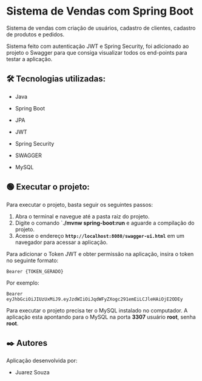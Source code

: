 # Sistema de Vendas com Spring Boot

Sistema de vendas com criação de usuários, cadastro de clientes, cadastro de produtos e pedidos.

Sistema feito com autenticação JWT e Spring Security, foi adicionado ao projeto o Swagger para que consiga visualizar todos os end-points para testar a aplicação.



## 🛠️ Tecnologias utilizadas:

* Java

* Spring Boot

* JPA

* JWT

* Spring Security

* SWAGGER

* MySQL

  

## 🟢 **Executar o projeto:**

Para executar o projeto, basta seguir os seguintes passos:

1. Abra o terminal e navegue até a pasta raiz do projeto.
2. Digite o comando `**./mvnw spring-boot:run** e aguarde a compilação do projeto.
3. Acesse o endereço **`http://localhost:8080/swagger-ui.html`** em um navegador para acessar a aplicação.

Para adicionar o Token JWT e obter permissão na aplicação, insira o token no seguinte formato:

```
Bearer {TOKEN_GERADO}
```

Por exemplo:

```
Bearer eyJhbGciOiJIUzUxMiJ9.eyJzdWIiOiJqdWFyZXogc291emEiLCJleHAiOjE2ODEy
```

Para executar o projeto precisa ter o MySQL instalado no computador. A aplicação esta apontando para o MySQL na porta **3307** usuário **root**, senha **root**.







## ✒️ Autores

Aplicação desenvolvida por:

* Juarez Souza





